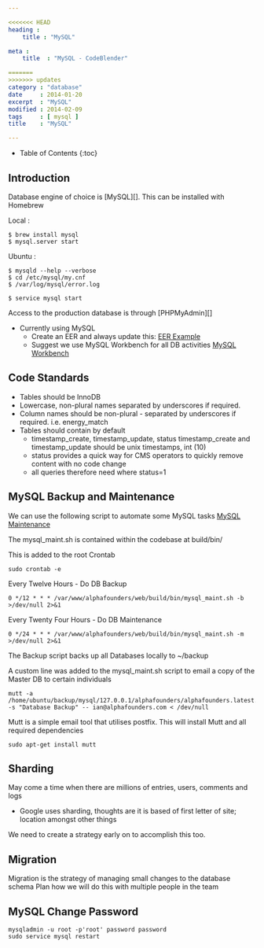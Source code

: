 ```yaml
---

<<<<<<< HEAD
heading :
    title : "MySQL"

meta :
    title  : "MySQL - CodeBlender"

=======
>>>>>>> updates
category : "database"
date     : 2014-01-20
excerpt  : "MySQL"
modified : 2014-02-09
tags     : [ mysql ]
title    : "MySQL"

---
```


* Table of Contents
{:toc}

## Introduction

Database engine of choice is [MySQL][]. This can be installed with Homebrew

Local :

    $ brew install mysql
    $ mysql.server start

Ubuntu :

    $ mysqld --help --verbose
    $ cd /etc/mysql/my.cnf
    $ /var/log/mysql/error.log

    $ service mysql start

Access to the production database is through [PHPMyAdmin][]

* Currently using MySQL
    * Create an EER and always update this:
      [EER Example](http://net.tutsplus.com/tutorials/databases/visual-database-creation-with-mysql-workbench/)
    * Suggest we use MySQL Workbench for all DB activities
      [MySQL Workbench](http://www.mysql.com/products/workbench/)

## Code Standards

* Tables should be InnoDB
* Lowercase, non-plural names separated by underscores if required.
* Column names should be non-plural - separated by underscores if required. i.e. energy_match
* Tables should contain by default
    * timestamp_create, timestamp_update, status timestamp_create and timestamp_update should be unix timestamps, int (10)
    * status provides a quick way for CMS operators to quickly remove content with no code change
    * all queries therefore need where status=1

## MySQL Backup and Maintenance

We can use the following script to automate some MySQL tasks
[MySQL Maintenance](https://github.com/mmerian/MySQL-Maint)

The mysql_maint.sh is contained within the codebase at build/bin/

This is added to the root Crontab

    sudo crontab -e

Every Twelve Hours - Do DB Backup

    0 */12 * * * /var/www/alphafounders/web/build/bin/mysql_maint.sh -b >/dev/null 2>&1

Every Twenty Four Hours - Do DB Maintenance

    0 */24 * * * /var/www/alphafounders/web/build/bin/mysql_maint.sh -m >/dev/null 2>&1

The Backup script backs up all Databases locally to ~/backup

A custom line was added to the mysql_maint.sh script to email a copy of the Master DB to certain individuals

    mutt -a /home/ubuntu/backup/mysql/127.0.0.1/alphafounders/alphafounders.latest.sql.bz2 -s "Database Backup" -- ian@alphafounders.com < /dev/null

Mutt is a simple email tool that utilises postfix. This will install Mutt and all required dependencies

    sudo apt-get install mutt

## Sharding

May come a time when there are millions of entries, users, comments and logs

* Google uses sharding, thoughts are it is based of first letter of
site; location amongst other things

We need to create a strategy early on to accomplish this too.

## Migration

Migration is the strategy of managing small changes to the database schema
Plan how we will do this with multiple people in the team

## MySQL Change Password

    mysqladmin -u root -p'root' password password
    sudo service mysql restart

